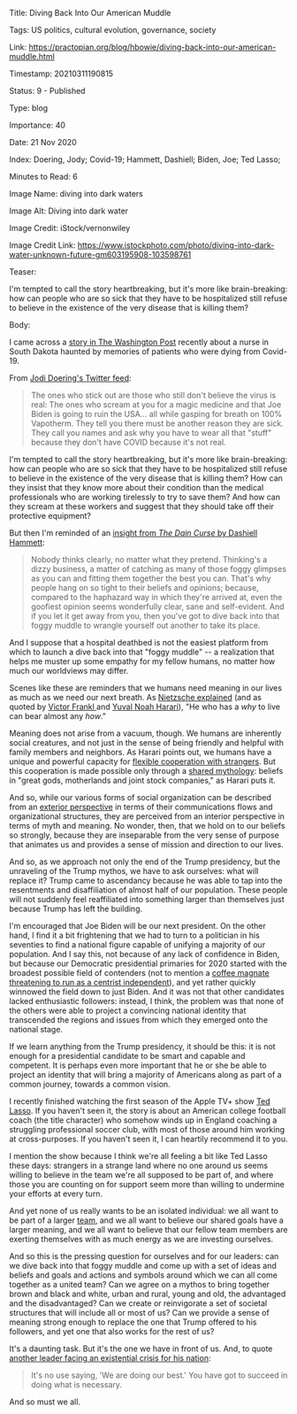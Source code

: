 Title:  Diving Back Into Our American Muddle

Tags:   US politics, cultural evolution, governance, society

Link:   https://practopian.org/blog/hbowie/diving-back-into-our-american-muddle.html

Timestamp: 20210311190815

Status: 9 - Published

Type:   blog

Importance: 40

Date:   21 Nov 2020

Index:  Doering, Jody; Covid-19; Hammett, Dashiell; Biden, Joe; Ted Lasso; 

Minutes to Read: 6

Image Name: diving into dark waters

Image Alt: Diving into dark water

Image Credit: iStock/vernonwiley

Image Credit Link: https://www.istockphoto.com/photo/diving-into-dark-water-unknown-future-gm603195908-103598761

Teaser: 

I'm tempted to call the story heartbreaking, but it's more like brain-breaking: how can people who are so sick that they have to be hospitalized still refuse to believe in the existence of the very disease that is killing them?


Body: 

I came across a [story in The Washington Post][wapo] recently about a nurse in South Dakota haunted by memories of patients who were dying from Covid-19. 

From [Jodi Doering's Twitter feed][jodi]:

> The ones who stick out are those who still don't believe the virus is real: The ones who scream at you for a magic medicine and that Joe Biden is going to ruin the USA... all while gasping for breath on 100% Vapotherm. They tell you there must be another reason they are sick. They call you names and ask why you have to wear all that "stuff" because they don't have COVID because it's not real. 

I'm tempted to call the story heartbreaking, but it's more like brain-breaking: how can people who are so sick that they have to be hospitalized still refuse to believe in the existence of the very disease that is killing them? How can they insist that they know more about their condition than the medical professionals who are working tirelessly to try to save them? And how can they scream at these workers and suggest that they should take off their protective equipment? 

But then I'm reminded of an [insight from *The Dain Curse* by Dashiell Hammett][hammett]:

> Nobody thinks clearly, no matter what they pretend. Thinking's a dizzy business, a matter of catching as many of those foggy glimpses as you can and fitting them together the best you can. That's why people hang on so tight to their beliefs and opinions; because, compared to the haphazard way in which they're arrived at, even the goofiest opinion seems wonderfully clear, sane and self-evident. And if you let it get away from you, then you've got to dive back into that foggy muddle to wrangle yourself out another to take its place.

And I suppose that a hospital deathbed is not the easiest platform from which to launch a dive back into that "foggy muddle" -- a realization that helps me muster up some empathy for my fellow humans, no matter how much our worldviews may differ. 

Scenes like these are reminders that we humans need meaning in our lives as much as we need our next breath. As [Nietzsche explained][niet] (and as quoted by [Victor Frankl ][frankl] and [Yuval Noah Harari][harari]), "He who has a *why* to live can bear almost any *how*." 

Meaning does not arise from a vacuum, though. We humans are inherently social creatures, and not just in the sense of being friendly and helpful with family members and neighbors. As Harari points out, we humans have a unique and powerful capacity for [flexible cooperation with strangers][harari2]. But this cooperation is made possible only through a [shared mythology][harari3]: beliefs in "great gods, motherlands and joint stock companies," as Harari puts it. 

And so, while our various forms of social organization can be described from an [exterior perspective][4q] in terms of their communications flows and organizational structures, they are perceived from an interior perspective in terms of myth and meaning. No wonder, then, that we hold on to our beliefs so strongly, because they are inseparable from the very sense of purpose that animates us and provides a sense of mission and direction to our lives. 

And so, as we approach not only the end of the Trump presidency, but the unraveling of the Trump mythos, we have to ask ourselves: what will replace it? Trump came to ascendancy because he was able to tap into the resentments and disaffiliation of almost half of our population. These people will not suddenly feel reaffiliated into something larger than themselves just because Trump has left the building. 

I'm encouraged that Joe Biden will be our next president. On the other hand, I find it a bit frightening that we had to turn to a politician in his seventies to find a national figure capable of unifying a majority of our population. And I say this, not because of any lack of confidence in Biden, but because our Democratic presidential primaries for 2020 started with the broadest possible field of contenders (not to mention a [coffee magnate threatening to run as a centrist independent][schultz]), and yet rather quickly winnowed the field down to just Biden. And it was not that other candidates lacked enthusiastic followers: instead, I think, the problem was that none of the others were able to project a convincing national identity that transcended the regions and issues from which they emerged onto the national stage. 

If we learn anything from the Trump presidency, it should be this: it is not enough for a presidential candidate to be smart and capable and competent. It is perhaps even more important that he or she be able to project an identity that will bring a majority of Americans along as part of a common journey, towards a common vision.  

I recently finished watching the first season of the Apple TV+ show [Ted Lasso][lasso]. If you haven't seen it, the story is about an American college football coach (the title character) who somehow winds up in England coaching a struggling professional soccer club, with most of those around him working at cross-purposes. If you haven't seen it, I can heartily recommend it to you. 

I mention the show because I think we're all feeling a bit like Ted Lasso these days: strangers in a strange land where no one around us seems willing to believe in the team we're all supposed to be part of, and where those you are counting on for support seem more than willing to undermine your efforts at every turn. 

And yet none of us really wants to be an isolated individual: we all want to be part of a larger [team][], and we all want to believe our shared goals have a larger meaning, and we all want to believe that our fellow team members are exerting themselves with as much energy as we are investing ourselves. 

And so this is the pressing question for ourselves and for our leaders: can we dive back into that foggy muddle and come up with a set of ideas and beliefs and goals and actions and symbols around which we can all come together as a united team? Can we agree on a mythos to bring together brown and black and white, urban and rural, young and old, the advantaged and the disadvantaged? Can we create or reinvigorate a set of societal structures that will include all or most of us? Can we provide a sense of meaning strong enough to replace the one that Trump offered to his followers, and yet one that also works for the rest of us?

It's a daunting task. But it's the one we have in front of us. And, to quote [another leader facing an existential crisis for his nation][churchill]: 

> It's no use saying, 'We are doing our best.' You have got to succeed in doing what is necessary.

And so must we all. 



[4q]: https://practopian.org/blog/hbowie/the-four-quadrants-of-human-knowledge.html

[churchill]: https://practopian.org/quotes/we-are-doing-our-best.html

[frankl]: https://practopian.org/works/book/mans-search-for-meaning.html

[hammett]: https://practopian.org/quotes/thinkings-a-dizzy-business.html

[harari]: https://practopian.org/quotes/a-meaningful-life.html

[harari2]: https://practopian.org/quotes/flexible-cooperation-with-strangers.html

[harari3]: https://practopian.org/quotes/myths-are-stronger-than-anyone-could-have-imagined.html

[jodi]: https://twitter.com/JodiDoering/status/1327771329555292162

[lasso]: https://en.wikipedia.org/wiki/Ted_Lasso

[niet]: https://practopian.org/quotes/a-why-to-live.html

[schultz]: https://www.usatoday.com/story/opinion/2019/01/29/howard-schultz-2020-third-party-independent-centrist-starbucks-column/2701143002/

[team]: https://practopian.org/blog/hbowie/core-design-principles-for-teams.html

[wapo]: https://www.washingtonpost.com/health/2020/11/16/south-dakota-nurse-coronavirus-deniers/
